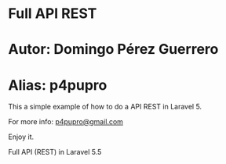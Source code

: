 # Full API REST
# Autor: Domingo Pérez Guerrero
# Alias: p4pupro

This a simple example of how to do a API REST in Laravel 5.

For more info: p4pupro@gmail.com

Enjoy it.

 Full API (REST) in Laravel 5.5
